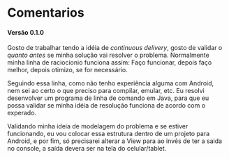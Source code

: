 # Comentarios

#### Versão 0.1.0

Gosto de trabalhar tendo a idéia de *continuous delivery*, gosto de validar o *quanto antes*
se minha solução vai resolver o problema. Normalmente minha linha de raciocionio funciona assim:
Faço funcionar, depois faço melhor, depois otimizo, se for necessário.

Seguindo essa linha, como não tenho experiência alguma com Android, nem sei ao certo o que preciso
para compilar, emular, etc. Eu resolvi desenvolver um programa de linha de comando em Java, para
que eu possa validar se minha idéia de resolução funciona de acordo com o experado.

Validando minha ideia de modelagem do problema e se estiver funcionando, eu vou colocar essa
estrutura dentro de um projeto para Android, e por fim, só precisarei alterar a View para ao invés
de ter a saida no console, a saída devera ser na tela do celular/tablet.


